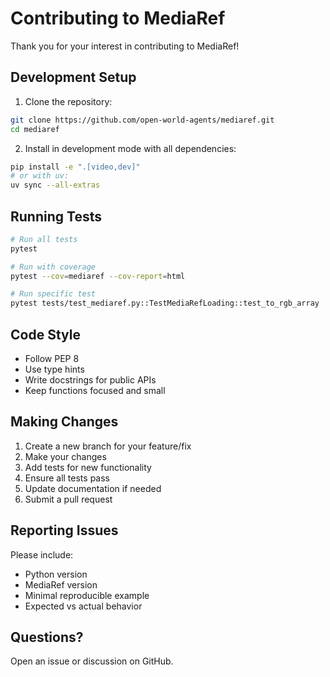 # Contributing to MediaRef

Thank you for your interest in contributing to MediaRef!

## Development Setup

1. Clone the repository:
```bash
git clone https://github.com/open-world-agents/mediaref.git
cd mediaref
```

2. Install in development mode with all dependencies:
```bash
pip install -e ".[video,dev]"
# or with uv:
uv sync --all-extras
```

## Running Tests

```bash
# Run all tests
pytest

# Run with coverage
pytest --cov=mediaref --cov-report=html

# Run specific test
pytest tests/test_mediaref.py::TestMediaRefLoading::test_to_rgb_array
```

## Code Style

- Follow PEP 8
- Use type hints
- Write docstrings for public APIs
- Keep functions focused and small

## Making Changes

1. Create a new branch for your feature/fix
2. Make your changes
3. Add tests for new functionality
4. Ensure all tests pass
5. Update documentation if needed
6. Submit a pull request

## Reporting Issues

Please include:
- Python version
- MediaRef version
- Minimal reproducible example
- Expected vs actual behavior

## Questions?

Open an issue or discussion on GitHub.

